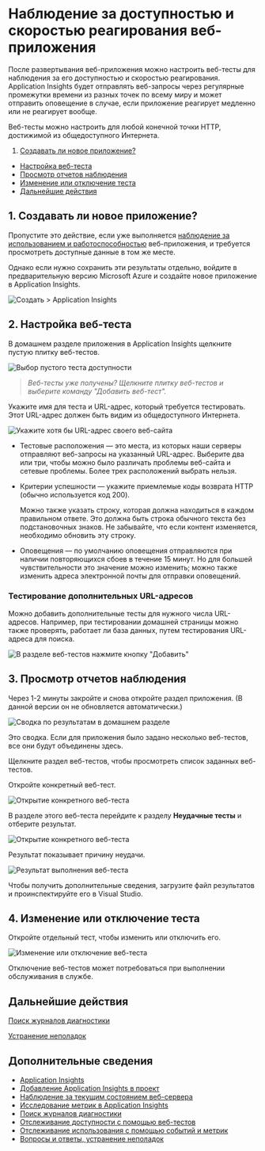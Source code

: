 <properties title="Monitor your web app's availability and responsiveness" pageTitle="Web tests in Application Insights" description="Make sure your web application is available and responsive. Get alerts if it becomes unavailable or responds slowly." metaKeywords="analytics web test" authors="awills"  />

<tags ms.service="application-insights" ms.workload="tbd" ms.tgt_pltfrm="ibiza" ms.devlang="na" ms.topic="article" ms.date="01/01/1900" ms.author="awills" />

# Наблюдение за доступностью и скоростью реагирования веб-приложения

После развертывания веб-приложения можно настроить веб-тесты для наблюдения за его доступностью и скоростью реагирования. Application Insights будет отправлять веб-запросы через регулярные промежутки времени из разных точек по всему миру и может отправить оповещение в случае, если приложение реагирует медленно или не реагирует вообще.

Веб-тесты можно настроить для любой конечной точки HTTP, достижимой из общедоступного Интернета.

1.  [Создавать ли новое приложение?][Создавать ли новое приложение?]

-   [Настройка веб-теста][Настройка веб-теста]
-   [Просмотр отчетов наблюдения][Просмотр отчетов наблюдения]
-   [Изменение или отключение теста][Изменение или отключение теста]
-   [Дальнейшие действия][Дальнейшие действия]

## <a name="create"></a>1. Создавать ли новое приложение?

Пропустите это действие, если уже выполняется [наблюдение за использованием и работоспособностью][наблюдение за использованием и работоспособностью] веб-приложения, и требуется просмотреть доступные данные в том же месте.

Однако если нужно сохранить эти результаты отдельно, войдите в предварительную версию Microsoft Azure и создайте новое приложение в Application Insights.

![Создать \> Application Insights][Создать \> Application Insights]

## <a name="setup"></a>2. Настройка веб-теста

В домашнем разделе приложения в Application Insights щелкните пустую плитку веб-тестов.

![Выбор пустого теста доступности][Выбор пустого теста доступности]

> *Веб-тесты уже получены? Щелкните плитку веб-тестов и выберите команду "Добавить веб-тест".*

Укажите имя для теста и URL-адрес, который требуется тестировать. Этот URL-адрес должен быть видим из общедоступного Интернета.

![Укажите хотя бы URL-адрес своего веб-сайта][Укажите хотя бы URL-адрес своего веб-сайта]

-   Тестовые расположения — это места, из которых наши серверы отправляют веб-запросы на указанный URL-адрес. Выберите два или три, чтобы можно было различать проблемы веб-сайта и сетевые проблемы. Более трех расположений выбрать нельзя.

-   Критерии успешности — укажите приемлемые коды возврата HTTP (обычно используется код 200).

    Можно также указать строку, которая должна находиться в каждом правильном ответе. Это должна быть строка обычного текста без подстановочных знаков. Не забывайте, что если контент изменяется, необходимо обновить эту строку.

-   Оповещения — по умолчанию оповещения отправляются при наличии повторяющихся сбоев в течение 15 минут. Но для большей чувствительности это значение можно изменить; можно также изменить адреса электронной почты для отправки оповещений.

### Тестирование дополнительных URL-адресов

Можно добавить дополнительные тесты для нужного числа URL-адресов. Например, при тестировании домашней страницы можно также проверять, работает ли база данных, путем тестирования URL-адреса для поиска.

![В разделе веб-тестов нажмите кнопку "Добавить"][В разделе веб-тестов нажмите кнопку "Добавить"]

## <a name="monitor"></a>3. Просмотр отчетов наблюдения

Через 1-2 минуты закройте и снова откройте раздел приложения. (В данной версии он не обновляется автоматически.)

![Сводка по результатам в домашнем разделе][Сводка по результатам в домашнем разделе]

Это сводка. Если для приложения было задано несколько веб-тестов, все они будут объединены здесь.

Щелкните раздел веб-тестов, чтобы просмотреть список заданных веб-тестов.

Откройте конкретный веб-тест.

![Открытие конкретного веб-теста][Открытие конкретного веб-теста]

В разделе этого веб-теста перейдите к разделу **Неудачные тесты** и отберите результат.

![Открытие конкретного веб-теста][1]

Результат показывает причину неудачи.

![Результат выполнения веб-теста][Результат выполнения веб-теста]

Чтобы получить дополнительные сведения, загрузите файл результатов и проинспектируйте его в Visual Studio.

## <a name="edit"></a>4. Изменение или отключение теста

Откройте отдельный тест, чтобы изменить или отключить его.

![Изменение или отключение веб-теста][Изменение или отключение веб-теста]

Отключение веб-тестов может потребоваться при выполнении обслуживания в службе.

## <a name="next"></a>Дальнейшие действия

[Поиск журналов диагностики][Поиск журналов диагностики]

[Устранение неполадок][Устранение неполадок]

## <a name="next"></a>Дополнительные сведения

-   [Application Insights][Application Insights]
-   [Добавление Application Insights в проект][наблюдение за использованием и работоспособностью]
-   [Наблюдение за текущим состоянием веб-сервера][Наблюдение за текущим состоянием веб-сервера]
-   [Исследование метрик в Application Insights][Исследование метрик в Application Insights]
-   [Поиск журналов диагностики][Поиск журналов диагностики]
-   [Отслеживание доступности с помощью веб-тестов][Отслеживание доступности с помощью веб-тестов]
-   [Отслеживание использования с помощью событий и метрик][Отслеживание использования с помощью событий и метрик]
-   [Вопросы и ответы, устранение неполадок][Устранение неполадок]

<!--Link references-->

  [Создавать ли новое приложение?]: #create
  [Настройка веб-теста]: #setup
  [Просмотр отчетов наблюдения]: #monitor
  [Изменение или отключение теста]: #edit
  [Дальнейшие действия]: #next
  [наблюдение за использованием и работоспособностью]: ../app-insights-monitor-application-health-usage/
  [Создать \> Application Insights]: ./media/appinsights/appinsights-11newApp.png
  [Выбор пустого теста доступности]: ./media/appinsights/appinsights-12avail.png
  [Укажите хотя бы URL-адрес своего веб-сайта]: ./media/appinsights/appinsights-13availChoices.png
  [В разделе веб-тестов нажмите кнопку "Добавить"]: ./media/appinsights/appinsights-16anotherWebtest.png
  [Сводка по результатам в домашнем разделе]: ./media/appinsights/appinsights-14availSummary.png
  [Открытие конкретного веб-теста]: ./media/appinsights/appinsights-15webTestList.png
  [1]: ./media/appinsights/appinsights-17-availViewDetails.png
  [Результат выполнения веб-теста]: ./media/appinsights/appinsights-18-availDetails.png
  [Изменение или отключение веб-теста]: ./media/appinsights/appinsights-19-availEdit.png
  [Поиск журналов диагностики]: ../app-insights-search-diagnostic-logs/
  [Устранение неполадок]: ../app-insights-troubleshoot-faq/
  [Application Insights]: ../app-insights-get-started/
  [Наблюдение за текущим состоянием веб-сервера]: ../app-insights-monitor-performance-live-website-now/
  [Исследование метрик в Application Insights]: ../app-insights-explore-metrics/
  [Отслеживание доступности с помощью веб-тестов]: ../app-insights-monitor-web-app-availability/
  [Отслеживание использования с помощью событий и метрик]: ../app-insights-track-usage-custom-events-metrics/
